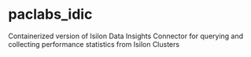# paclabs_idic
Containerized version of Isilon Data Insights Connector for querying and collecting performance statistics from Isilon Clusters
